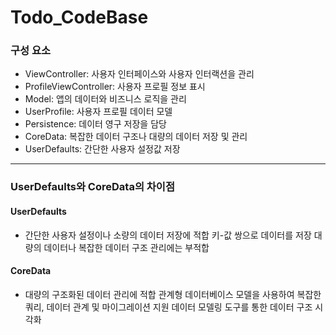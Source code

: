 # Todo_CodeBase
### 구성 요소
- ViewController: 사용자 인터페이스와 사용자 인터랙션을 관리
- ProfileViewController: 사용자 프로필 정보 표시
- Model: 앱의 데이터와 비즈니스 로직을 관리
- UserProfile: 사용자 프로필 데이터 모델
- Persistence: 데이터 영구 저장을 담당
- CoreData: 복잡한 데이터 구조나 대량의 데이터 저장 및 관리
- UserDefaults: 간단한 사용자 설정값 저장

---
### UserDefaults와 CoreData의 차이점
#### UserDefaults
- 간단한 사용자 설정이나 소량의 데이터 저장에 적합
키-값 쌍으로 데이터를 저장
대량의 데이터나 복잡한 데이터 구조 관리에는 부적합
#### CoreData
- 대량의 구조화된 데이터 관리에 적합
관계형 데이터베이스 모델을 사용하여 복잡한 쿼리, 데이터 관계 및 마이그레이션 지원
데이터 모델링 도구를 통한 데이터 구조 시각화
